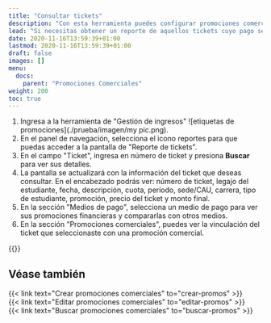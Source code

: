 ```yaml
---
title: "Consultar tickets"
description: "Con esta herramienta puedes configurar promociones comerciales que se aplicarán a los tickets."
lead: "Si necesitas obtener un reporte de aquellos tickets cuyo pago se encuentra pendiente, puedes usar esta funcionalidad. Esta búsqueda te permite ver la relación entre los tickets y las promociones (financieras y comerciales) que se pueden aplicar al mismo."
date: 2020-11-16T13:59:39+01:00
lastmod: 2020-11-16T13:59:39+01:00
draft: false
images: []
menu:
  docs:
    parent: "Promociones Comerciales"
weight: 200
toc: true
---
```


1. Ingresa a la herramienta de "Gestión de ingresos" ![etiquetas de promociones](./prueba/imagen/my pic.png).
1. En el panel de navegación, selecciona el icono reportes para que puedas acceder a la pantalla de "Reporte de tickets".
1. En el campo "Ticket", ingresa en número de ticket y presiona **Buscar** para ver sus detalles.
1. La pantalla se actualizará con la información del ticket que deseas consultar. En el encabezado podrás ver: número de ticket, legajo del estudiante, fecha, descripción, cuota, período, sede/CAU, carrera, tipo de estudiante, promoción, precio del ticket y monto final.
1. En la sección "Medios de pago", selecciona un medio de pago para ver sus promociones financieras y compararlas con otros medios.
1. En la sección "Promociones comerciales", puedes ver la vinculación del ticket que seleccionaste con una promoción comercial.

{{<tip text="Si tienes los permisos necesarios, desde esta pantalla también puedes ver más detalles o editar las promociones comerciales haciendo clic en el icono de lápiz.">}}

## Véase también

{{< link text="Crear promociones comerciales" to="crear-promos" >}}
<br/>
{{< link text="Editar promociones comerciales" to="editar-promos" >}}
<br/>
{{< link text="Buscar promociones comerciales" to="buscar-promos" >}}
